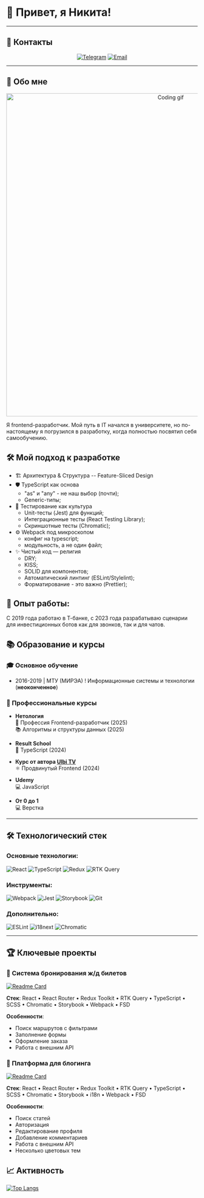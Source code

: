 # 👋 Привет, я Никита!
---
## 🤝 Контакты

<div align="center">

[![Telegram](https://img.shields.io/badge/-Telegram-26A5E4?logo=telegram&logoColor=white&style=for-the-badge)](https://t.me/fallenLuc)
[![Email](https://img.shields.io/badge/-Email-EA4335?logo=gmail&logoColor=white&style=for-the-badge)](mailto:fallen.luc.private@meridiansteam.com)

</div>

---

## 🚀 Обо мне
<div align="center">
 <img  width="850" src="https://media.giphy.com/media/qgQUggAC3Pfv687qPC/giphy.gif" alt="Coding gif"/>
</div>

Я frontend-разработчик. Мой путь в IT начался в университете, но по-настоящему я погрузился в разработку, когда полностью посвятил себя самообучению.

## 🛠️ Мой подход к разработке

* 🏗️ Архитектура & Структура -- Feature-Sliced Design
* 🛡️ TypeScript как основа
  * "as" и "any" - не наш выбор (почти); 
  * Generic-типы;
* 🧪 Тестирование как культура
  * Unit-тесты (Jest) для функций;
  * Интеграционные тесты (React Testing Library);
  * Скриншотные тесты (Chromatic);
* ⚙️ Webpack под микроскопом
  * конфиг на typescript;
  * модульность, а не один файл;
* ✨ Чистый код — религия
  - DRY;
  - KISS;
  - SOLID для компонентов;
  - Автоматический линтинг (ESLint/Stylelint);
  - Форматирование - это важно (Prettier);

## 💼 Опыт работы:
С 2019 года работаю в Т-банке, c 2023 года разрабатываю сценарии для инвестиционных ботов как для звонков, так и для чатов.

## 📚 Образование и курсы

### 🎓 Основное обучение
+ 2016-2019 | МТУ (МИРЭА) ! Информационные системы и технологии (**неоконченное**)

### 🏅 Профессиональные курсы
- **Нетология**  
  🎯 Профессия Frontend-разработчик (2025)  
  📚 Алгоритмы и структуры данных (2025)

- **Result School**  
  🔷 TypeScript (2024)

- **Курс от автора [Ulbi TV](https://www.youtube.com/@UlbiTV/videos)**  
  ⚛️ Продвинутый Frontend (2024)

- **Udemy**  
  💻 JavaScript
- **От 0 до 1**  
  💻 Верстка

---

## 🛠️ Технологический стек

### Основные технологии:
![React](https://img.shields.io/badge/-React-61DAFB?logo=react&logoColor=white)
![TypeScript](https://img.shields.io/badge/-TypeScript-3178C6?logo=typescript&logoColor=white)
![Redux](https://img.shields.io/badge/-Redux-764ABC?logo=redux&logoColor=white)
![RTK Query](https://img.shields.io/badge/-RTK_Query-764ABC?logo=redux&logoColor=white)

### Инструменты:
![Webpack](https://img.shields.io/badge/-Webpack-8DD6F9?logo=webpack&logoColor=black)
![Jest](https://img.shields.io/badge/-Jest-C21325?logo=jest&logoColor=white)
![Storybook](https://img.shields.io/badge/-Storybook-FF4785?logo=storybook&logoColor=white)
![Git](https://img.shields.io/badge/-Git-F05032?logo=git&logoColor=white)

### Дополнительно:
![ESLint](https://img.shields.io/badge/-ESLint-4B32C3?logo=eslint&logoColor=white)
![i18next](https://img.shields.io/badge/-i18next-26A69A?logo=i18next&logoColor=white)
![Chromatic](https://img.shields.io/badge/-Chromatic-F24E1E?logo=chromatic&logoColor=white)

---

## 🏆 Ключевые проекты

### 🚂 Система бронирования ж/д билетов
[![Readme Card](https://github-readme-stats.vercel.app/api/pin?username=FallenLuc&repo=RailwayTicketBookingSystem)](https://github.com/FallenLuc/RailwayTicketBookingSystem)

**Стек**: React • React Router • Redux Toolkit • RTK Query • TypeScript • SCSS • Chromatic • Storybook • Webpack • FSD

**Особенности**:
- Поиск маршрутов с фильтрами
- Заполнение формы
- Оформление заказа
- Работа с внешним API

### 📝 Платформа для блогинга
[![Readme Card](https://github-readme-stats.vercel.app/api/pin?username=FallenLuc&repo=Advanced-Frontend-Project)](https://github.com/FallenLuc/Advanced-Frontend-Project)

**Стек**: React • React Router • Redux Toolkit • RTK Query • TypeScript • SCSS • Chromatic • Storybook • i18n • Webpack • FSD

**Особенности**:
- Поиск статей
- Авторизация
- Редактирование профиля
- Добавление комментариев
- Работа с внешним API
- Несколько цветовых тем

## 📈 Активность
[![Top Langs](https://github-readme-stats.vercel.app/api/top-langs/?username=FallenLuc&layout=normal)](https://github.com/FallenLuc)
